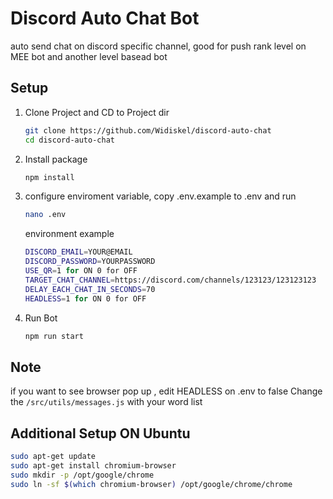 # Discord Auto Chat Bot

auto send chat on discord specific channel, good for push rank level on MEE bot and another level basead bot

## Setup
1. Clone Project and CD to Project dir
   ```bash
   git clone https://github.com/Widiskel/discord-auto-chat
   cd discord-auto-chat
   ```
2. Install package
   ```bash
   npm install
   ```
3. configure enviroment variable, copy .env.example to .env and run
   ```bash
   nano .env
   ```
   environment example
   ```bash
   DISCORD_EMAIL=YOUR@EMAIL
   DISCORD_PASSWORD=YOURPASSWORD
   USE_QR=1 for ON 0 for OFF
   TARGET_CHAT_CHANNEL=https://discord.com/channels/123123/123123123
   DELAY_EACH_CHAT_IN_SECONDS=70
   HEADLESS=1 for ON 0 for OFF
   ```
5. Run Bot
   ```bash
   npm run start
   ```

## Note

if you want to see browser pop up , edit HEADLESS on .env to false
Change the `/src/utils/messages.js` with your word list

## Additional Setup ON Ubuntu
```bash
sudo apt-get update
sudo apt-get install chromium-browser
sudo mkdir -p /opt/google/chrome
sudo ln -sf $(which chromium-browser) /opt/google/chrome/chrome
```

